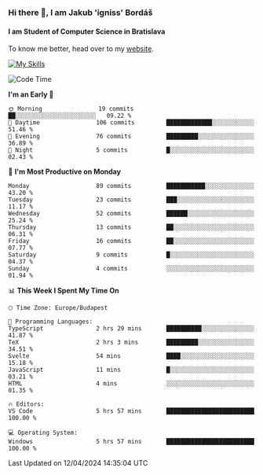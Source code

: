 ### Hi there 👋, I am Jakub 'igniss' Bordáš

#### I am Student of Computer Science in Bratislava
To know me better, head over to my [website](https://bordas.sk).

[![My Skills](https://skillicons.dev/icons?i=js,html,css,figma,svelte,java,kotlin,python,postgresql,typescript,nest,nodejs)](https://bordas.sk)


<!--START_SECTION:waka-->
![Code Time](http://img.shields.io/badge/Code%20Time-1%2C464%20hrs%2049%20mins-blue)

**I'm an Early 🐤** 

```text
🌞 Morning                19 commits          ██░░░░░░░░░░░░░░░░░░░░░░░   09.22 % 
🌆 Daytime                106 commits         █████████████░░░░░░░░░░░░   51.46 % 
🌃 Evening                76 commits          █████████░░░░░░░░░░░░░░░░   36.89 % 
🌙 Night                  5 commits           █░░░░░░░░░░░░░░░░░░░░░░░░   02.43 % 
```
📅 **I'm Most Productive on Monday** 

```text
Monday                   89 commits          ███████████░░░░░░░░░░░░░░   43.20 % 
Tuesday                  23 commits          ███░░░░░░░░░░░░░░░░░░░░░░   11.17 % 
Wednesday                52 commits          ██████░░░░░░░░░░░░░░░░░░░   25.24 % 
Thursday                 13 commits          ██░░░░░░░░░░░░░░░░░░░░░░░   06.31 % 
Friday                   16 commits          ██░░░░░░░░░░░░░░░░░░░░░░░   07.77 % 
Saturday                 9 commits           █░░░░░░░░░░░░░░░░░░░░░░░░   04.37 % 
Sunday                   4 commits           ░░░░░░░░░░░░░░░░░░░░░░░░░   01.94 % 
```


📊 **This Week I Spent My Time On** 

```text
🕑︎ Time Zone: Europe/Budapest

💬 Programming Languages: 
TypeScript               2 hrs 29 mins       ██████████░░░░░░░░░░░░░░░   41.87 % 
TeX                      2 hrs 3 mins        █████████░░░░░░░░░░░░░░░░   34.51 % 
Svelte                   54 mins             ████░░░░░░░░░░░░░░░░░░░░░   15.18 % 
JavaScript               11 mins             █░░░░░░░░░░░░░░░░░░░░░░░░   03.21 % 
HTML                     4 mins              ░░░░░░░░░░░░░░░░░░░░░░░░░   01.35 % 

🔥 Editors: 
VS Code                  5 hrs 57 mins       █████████████████████████   100.00 % 

💻 Operating System: 
Windows                  5 hrs 57 mins       █████████████████████████   100.00 % 
```


 Last Updated on 12/04/2024 14:35:04 UTC
<!--END_SECTION:waka-->
